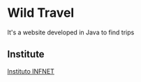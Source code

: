 # Wild Travel

It's a website developed in Java to find trips

## Institute

[Instituto INFNET](https://www.infnet.edu.br/esti/)
